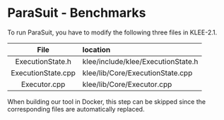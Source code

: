 # ParaSuit - Benchmarks

To run ParaSuit, you have to modify the following three files in KLEE-2.1.

| File | location |
|:------:|:------------|
| ExecutionState.h   | klee/include/klee/ExecutionState.h |
| ExecutionState.cpp | klee/lib/Core/ExecutionState.cpp   |
| Executor.cpp       | klee/lib/Core/Executor.cpp         |

When building our tool in Docker, this step can be skipped since the corresponding files are automatically replaced.
